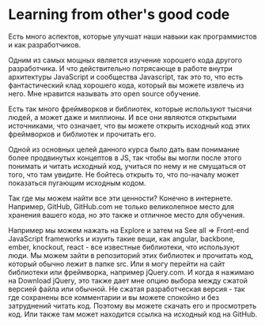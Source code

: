 # Learning from other's good code

Есть много аспектов, которые улучшат наши навыки как программистов и как разработчиков.

Одним из самых мощных является изучение хорошего кода другого разработчика. И что действительно потрясающе в работе 
внутри архитектуры JavaScript и сообщества Javascript, так это то, что есть фантастический клад хорошего кода, который 
вы можете извлечь из него. Мне нравится называть это open source обучение.

Есть так много фреймворков и библиотек, которые используют тысячи людей, а может даже и миллионы. И все они являются
открытыми источниками, что означает, что вы можете открыть исходный код этих фреймворков и библиотек и прочитать его.

Одной из основных целей данного курса было дать вам понимание более продвинутых концептов в JS, так чтобы вы могли
после этого понимать и читать исходный код, учиться по нему и не смущаться от того, что там увидите. Не бойтесь открыть
то, что по-началу может показаться пугающим исходным кодом.

Так где мы можем найти все эти ценности? Конечно в интернете. Например, GitHub, GitHub.com не только великолепное место
для хранения вашего кода, но это также и отличное место для обучения. 

Например мы можем нажать на Explore и затем на See all => Front-end JavaScript frameworks и изуить такие вещи, как
angular, backbone, ember, knockout, react - все известные библиотеки, что используют люди. Мы можем зайти в репозиторий
этих библиотек и прочитать код, который обычно лежит в папке src. Или я могу перейти на сайт библиотеки или фреймворка, 
например jQuery.com. И когда я нажимаю на Download jQuery, это также дает мне опцию выбора между сжатой версией файла
или обычной. Не сжатая разработческая версия - так где сохранены все комментарии и вы можете спокойно и без затруднений читать
код. Поэтому вы можете скачать его и просмотреть код. Или также там может находится ссылка на исходный код на GitHub.
